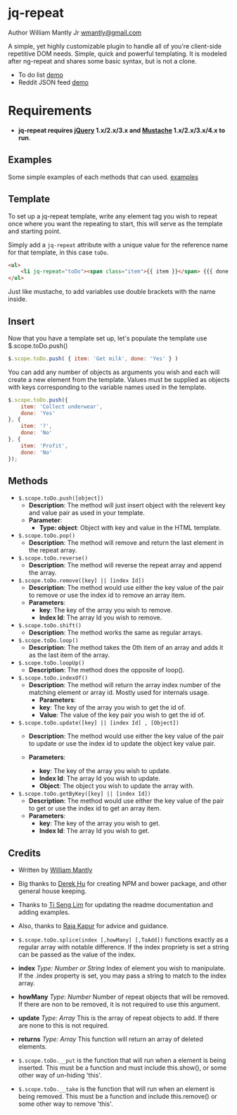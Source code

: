 # jq-repeat

Author William Mantly Jr <wmantly@gmail.com>


A simple, yet highly customizable plugin to handle all of you're client-side repetitive DOM needs. Simple, quick and powerful templating. It is modeled after ng-repeat and shares some basic syntax, but is not a clone.

- To do list [demo](http://jsfiddle.net/wmantly/nLj6nr4q/)
- Reddit JSON feed [demo](http://jsfiddle.net/wmantly/sge3zr28/)

# Requirements

- **jq-repeat requires [jQuery](http://jquery.com/) 1.x/2.x/3.x and [Mustache](https://github.com/janl/mustache.js) 1.x/2.x/3.x/4.x to run**.

## Examples
Some simple examples of each methods that can used.
[examples](https://github.com/wmantly/jq-repeat/tree/reworked-dev/example)

## Template

To set up a jq-repeat template, write any element tag you wish to repeat once where you want the repeating to start, this will serve as the template and starting point.

Simply add a `jq-repeat` attribute with a unique value for the reference name for that template, in this case `toDo`.

```html
<ul>
	<li jq-repeat="toDo"><span class="item">{{ item }}</span> {{{ done }}}</li>
</ul>
```

Just like mustache, to add variables use double brackets with the name inside.

## Insert

Now that you have a template set up, let's populate the template use $.scope.toDo.push()

```javaScript
$.scope.toDo.push( { item: 'Get milk', done: 'Yes' } )
```

You can add any number of objects as arguments you wish and each will create a new element from the template. Values must be supplied as objects with keys corresponding to the variable names used in the template.

```javaScript
$.scope.toDo.push({
    item: 'Collect underwear',
    done: 'Yes'
}, {
    item: '?',
    done: 'No'
}, {
    item: 'Profit',
    done: 'No'
});
```

## Methods

- `$.scope.toDo.push([object])`
  - **Description**: The method will just insert object with the relevent key and value pair as used in your template.
  - **Parameter**:
    - **Type: object**: Object with key and value in the HTML template.
- `$.scope.toDo.pop()`
  - **Description**: The method will remove and return the last element in the repeat array.
- `$.scope.toDo.reverse()`
  - **Description**: The method will reverse the repeat array and append the array.
- `$.scope.toDo.remove([key] || [index Id])`
  - **Description**: The method would use either the key value of the pair to remove or use the index id to remove an array item.
  - **Parameters**:
    - **key**: The key of the array you wish to remove.
    - **Index Id**: The array Id you wish to remove.
- `$.scope.toDo.shift()`
  - **Description**: The method works the same as regular arrays.
- `$.scope.toDo.loop()`
  - **Description**: The method takes the 0th item of an array and adds it as the last item of the array.
- `$.scope.toDo.loopUp()`
  - **Description**: The method does the opposite of loop(). 
- `$.scope.toDo.indexOf()`
  - **Description**:  The method will return the array index number of the matching element or array id. Mostly used for internals usage.
    - **Parameters**:
    - **key**: The key of the array you wish to get the id of.
    - **Value**: The value of the key pair you wish to get the id of.
- `$.scope.toDo.update([key] || [index Id] , [Object])`
  - **Description**: The method would use either the key value of the pair to update or use the index id to update the object key value pair.
  - **Parameters**:
    - **key**: The key of the array you wish to update.
    - **Index Id**: The array Id you wish to update.
    - **Object**: The object you wish to update the array with.

    <!-- splice to be added here after wmantly address potential bug -->
- `$.scope.toDo.getByKey([key] || [index Id])`
  - **Description**: The method would use either the key value of the pair to get or use the index id to get an array item.
  - **Parameters**:
    - **key**: The key of the array you wish to get.
    - **Index Id**: The array Id you wish to get.


## Credits

- Written by [William Mantly](https://github.com/wmantly)
- Big thanks to [Derek Hu](https://github.com/derek-dchu) for creating NPM and bower package, and other general house keeping.
- Thanks to [Ti Seng Lim](https://github.com/Newtbot) for updating the readme documentation and adding examples.
- Also, thanks to [Raja Kapur](https://github.com/aonic) for advice and guidance.




- `$.scope.toDo.splice(index [,howMany] [,ToAdd])` functions exactly as a regular array with notable difference. If the index propriety is set a string can be passed as the value of the index.
- **index** _Type: Number or String_
  Index of element you wish to manipulate. If the .index property is set, you may pass a string to match to the index array.
- **howMany** _Type: Number_
  Number of repeat objects that will be removed. If there are non to be removed, it is not required to use this argument.
- **update** _Type: Array_
  This is the array of repeat objects to add. If there are none to this is not required.
- **returns** _Type: Array_
  This function will return an array of deleted elements.

- `$.scope.toDo.__put` is the function that will run when a element is being inserted. This must be a function and must include this.show(), or some other way of un-hiding 'this'.
- `$.scope.toDo.__take` is the function that will run when an element is being removed. This must be a function and include this.remove() or some other way to remove 'this'.
